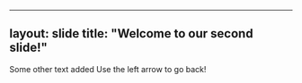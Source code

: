 
---
layout: slide
title: "Welcome to our second slide!"
---
Some other text added
Use the left arrow to go back!
